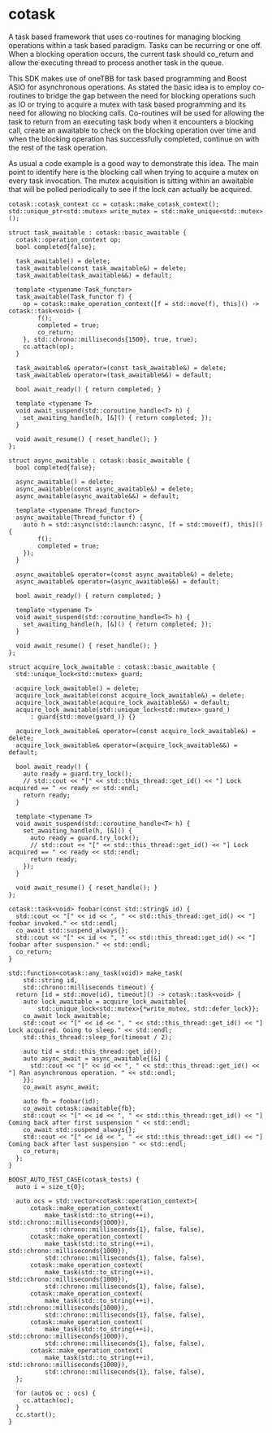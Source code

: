 # cotask
A task based framework that uses co-routines for managing blocking operations within a task based paradigm.  Tasks can be recurring or one off.  When a blocking operation occurs, the current task should co_return and allow the executing thread to process another task in the queue.

This SDK makes use of oneTBB for task based programming and Boost ASIO for asynchronous operations.  As stated the basic idea is to employ co-routines to bridge the gap between the need for blocking operations such as IO or trying to acquire a mutex with task based programming and its need for allowing no blocking calls.  Co-routines will be used for allowing the task to return from an executing task body when it encounters a blocking call, create an awaitable to check on the blocking operation over time and when the blocking operation has successfully completed, continue on with the rest of the task operation.

As usual a code example is a good way to demonstrate this idea.  The main point to identify here is the blocking call when trying to acquire a mutex on every task invocation.  The mutex acquisition is sitting within an awaitable that will be polled periodically to see if the lock can actually be acquired.

```
cotask::cotask_context cc = cotask::make_cotask_context();
std::unique_ptr<std::mutex> write_mutex = std::make_unique<std::mutex>();

struct task_awaitable : cotask::basic_awaitable {
  cotask::operation_context op;
  bool completed{false};

  task_awaitable() = delete;
  task_awaitable(const task_awaitable&) = delete;
  task_awaitable(task_awaitable&&) = default;

  template <typename Task_functor>
  task_awaitable(Task_functor f) {
    op = cotask::make_operation_context([f = std::move(f), this]() -> cotask::task<void> {
        f();
        completed = true;
        co_return;
    }, std::chrono::milliseconds{1500}, true, true);
    cc.attach(op);
  }

  task_awaitable& operator=(const task_awaitable&) = delete;
  task_awaitable& operator=(task_awaitable&&) = default;

  bool await_ready() { return completed; }

  template <typename T>
  void await_suspend(std::coroutine_handle<T> h) {
    set_awaiting_handle(h, [&]() { return completed; });
  }

  void await_resume() { reset_handle(); }
};

struct async_awaitable : cotask::basic_awaitable {
  bool completed{false};

  async_awaitable() = delete;
  async_awaitable(const async_awaitable&) = delete;
  async_awaitable(async_awaitable&&) = default;

  template <typename Thread_functor>
  async_awaitable(Thread_functor f) {
    auto h = std::async(std::launch::async, [f = std::move(f), this]() {
        f();
        completed = true;
    });
  }

  async_awaitable& operator=(const async_awaitable&) = delete;
  async_awaitable& operator=(async_awaitable&&) = default;

  bool await_ready() { return completed; }

  template <typename T>
  void await_suspend(std::coroutine_handle<T> h) {
    set_awaiting_handle(h, [&]() { return completed; });
  }

  void await_resume() { reset_handle(); }
};

struct acquire_lock_awaitable : cotask::basic_awaitable {
  std::unique_lock<std::mutex> guard;

  acquire_lock_awaitable() = delete;
  acquire_lock_awaitable(const acquire_lock_awaitable&) = delete;
  acquire_lock_awaitable(acquire_lock_awaitable&&) = default;
  acquire_lock_awaitable(std::unique_lock<std::mutex> guard_)
      : guard{std::move(guard_)} {}

  acquire_lock_awaitable& operator=(const acquire_lock_awaitable&) = delete;
  acquire_lock_awaitable& operator=(acquire_lock_awaitable&&) = default;

  bool await_ready() {
    auto ready = guard.try_lock();
    // std::cout << "[" << std::this_thread::get_id() << "] Lock acquired == " << ready << std::endl;
    return ready;
  }

  template <typename T>
  void await_suspend(std::coroutine_handle<T> h) {
    set_awaiting_handle(h, [&]() {
      auto ready = guard.try_lock();
      // std::cout << "[" << std::this_thread::get_id() << "] Lock acquired == " << ready << std::endl;
      return ready;
    });
  }

  void await_resume() { reset_handle(); }
};

cotask::task<void> foobar(const std::string& id) {
  std::cout << "[" << id << ", " << std::this_thread::get_id() << "] foobar invoked." << std::endl;
  co_await std::suspend_always{};
  std::cout << "[" << id << ", " << std::this_thread::get_id() << "] foobar after suspension." << std::endl;
  co_return;
}

std::function<cotask::any_task(void)> make_task(
    std::string id,
    std::chrono::milliseconds timeout) {
  return [id = std::move(id), timeout]() -> cotask::task<void> {
    auto lock_awaitable = acquire_lock_awaitable{
        std::unique_lock<std::mutex>{*write_mutex, std::defer_lock}};
    co_await lock_awaitable;
    std::cout << "[" << id << ", " << std::this_thread::get_id() << "] Lock acquired. Going to sleep." << std::endl;
    std::this_thread::sleep_for(timeout / 2);

    auto tid = std::this_thread::get_id();
    auto async_await = async_awaitable{[&] {
      std::cout << "[" << id << ", " << std::this_thread::get_id() << "] Ran asynchronous operation. " << std::endl;
    }};
    co_await async_await;

    auto fb = foobar(id);
    co_await cotask::awaitable{fb};
    std::cout << "[" << id << ", " << std::this_thread::get_id() << "] Coming back after first suspension " << std::endl;
    co_await std::suspend_always{};
    std::cout << "[" << id << ", " << std::this_thread::get_id() << "] Coming back after last suspension " << std::endl;
    co_return;
  };
}

BOOST_AUTO_TEST_CASE(cotask_tests) {
  auto i = size_t{0};

  auto ocs = std::vector<cotask::operation_context>{
      cotask::make_operation_context(
          make_task(std::to_string(++i), std::chrono::milliseconds{1000}),
          std::chrono::milliseconds{1}, false, false),
      cotask::make_operation_context(
          make_task(std::to_string(++i), std::chrono::milliseconds{1000}),
          std::chrono::milliseconds{1}, false, false),
      cotask::make_operation_context(
          make_task(std::to_string(++i), std::chrono::milliseconds{1000}),
          std::chrono::milliseconds{1}, false, false),
      cotask::make_operation_context(
          make_task(std::to_string(++i), std::chrono::milliseconds{1000}),
          std::chrono::milliseconds{1}, false, false),
      cotask::make_operation_context(
          make_task(std::to_string(++i), std::chrono::milliseconds{1000}),
          std::chrono::milliseconds{1}, false, false),
      cotask::make_operation_context(
          make_task(std::to_string(++i), std::chrono::milliseconds{1000}),
          std::chrono::milliseconds{1}, false, false),
  };

  for (auto& oc : ocs) {
    cc.attach(oc);
  }
  cc.start();
}
```
